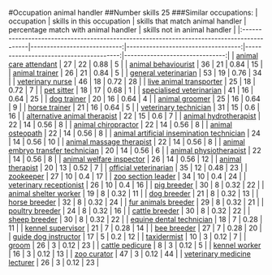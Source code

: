 #Occupation animal handler
##Number skills 25
###Similar occupations:
| occupation                                                                                |   skills in this occupation |   skills that match animal handler |   percentage match with animal handler |   skills not in animal handler |
|:------------------------------------------------------------------------------------------|----------------------------:|-----------------------------------:|---------------------------------------:|-------------------------------:|
| [animal care attendant](animal_care_attendant.md)                                         |                          27 |                                 22 |                                   0.88 |                              5 |
| [animal behaviourist](animal_behaviourist.md)                                             |                          36 |                                 21 |                                   0.84 |                             15 |
| [animal trainer](animal_trainer.md)                                                       |                          26 |                                 21 |                                   0.84 |                              5 |
| [general veterinarian](general_veterinarian.md)                                           |                          53 |                                 19 |                                   0.76 |                             34 |
| [veterinary nurse](veterinary_nurse.md)                                                   |                          46 |                                 18 |                                   0.72 |                             28 |
| [live animal transporter](live_animal_transporter.md)                                     |                          25 |                                 18 |                                   0.72 |                              7 |
| [pet sitter](pet_sitter.md)                                                               |                          18 |                                 17 |                                   0.68 |                              1 |
| [specialised veterinarian](specialised_veterinarian.md)                                   |                          41 |                                 16 |                                   0.64 |                             25 |
| [dog trainer](dog_trainer.md)                                                             |                          20 |                                 16 |                                   0.64 |                              4 |
| [animal groomer](animal_groomer.md)                                                       |                          25 |                                 16 |                                   0.64 |                              9 |
| [horse trainer](horse_trainer.md)                                                         |                          21 |                                 16 |                                   0.64 |                              5 |
| [veterinary technician](veterinary_technician.md)                                         |                          31 |                                 15 |                                   0.6  |                             16 |
| [alternative animal therapist](alternative_animal_therapist.md)                           |                          22 |                                 15 |                                   0.6  |                              7 |
| [animal hydrotherapist](animal_hydrotherapist.md)                                         |                          22 |                                 14 |                                   0.56 |                              8 |
| [animal chiropractor](animal_chiropractor.md)                                             |                          22 |                                 14 |                                   0.56 |                              8 |
| [animal osteopath](animal_osteopath.md)                                                   |                          22 |                                 14 |                                   0.56 |                              8 |
| [animal artificial insemination technician](animal_artificial_insemination_technician.md) |                          24 |                                 14 |                                   0.56 |                             10 |
| [animal massage therapist](animal_massage_therapist.md)                                   |                          22 |                                 14 |                                   0.56 |                              8 |
| [animal embryo transfer technician](animal_embryo_transfer_technician.md)                 |                          20 |                                 14 |                                   0.56 |                              6 |
| [animal physiotherapist](animal_physiotherapist.md)                                       |                          22 |                                 14 |                                   0.56 |                              8 |
| [animal welfare inspector](animal_welfare_inspector.md)                                   |                          26 |                                 14 |                                   0.56 |                             12 |
| [animal therapist](animal_therapist.md)                                                   |                          20 |                                 13 |                                   0.52 |                              7 |
| [official veterinarian](official_veterinarian.md)                                         |                          35 |                                 12 |                                   0.48 |                             23 |
| [zookeeper](zookeeper.md)                                                                 |                          27 |                                 10 |                                   0.4  |                             17 |
| [zoo section leader](zoo_section_leader.md)                                               |                          34 |                                 10 |                                   0.4  |                             24 |
| [veterinary receptionist](veterinary_receptionist.md)                                     |                          26 |                                 10 |                                   0.4  |                             16 |
| [pig breeder](pig_breeder.md)                                                             |                          30 |                                  8 |                                   0.32 |                             22 |
| [animal shelter worker](animal_shelter_worker.md)                                         |                          19 |                                  8 |                                   0.32 |                             11 |
| [dog breeder](dog_breeder.md)                                                             |                          21 |                                  8 |                                   0.32 |                             13 |
| [horse breeder](horse_breeder.md)                                                         |                          32 |                                  8 |                                   0.32 |                             24 |
| [fur animals breeder](fur_animals_breeder.md)                                             |                          29 |                                  8 |                                   0.32 |                             21 |
| [poultry breeder](poultry_breeder.md)                                                     |                          24 |                                  8 |                                   0.32 |                             16 |
| [cattle breeder](cattle_breeder.md)                                                       |                          30 |                                  8 |                                   0.32 |                             22 |
| [sheep breeder](sheep_breeder.md)                                                         |                          30 |                                  8 |                                   0.32 |                             22 |
| [equine dental technician](equine_dental_technician.md)                                   |                          18 |                                  7 |                                   0.28 |                             11 |
| [kennel supervisor](kennel_supervisor.md)                                                 |                          21 |                                  7 |                                   0.28 |                             14 |
| [bee breeder](bee_breeder.md)                                                             |                          27 |                                  7 |                                   0.28 |                             20 |
| [guide dog instructor](guide_dog_instructor.md)                                           |                          17 |                                  5 |                                   0.2  |                             12 |
| [taxidermist](taxidermist.md)                                                             |                          10 |                                  3 |                                   0.12 |                              7 |
| [groom](groom.md)                                                                         |                          26 |                                  3 |                                   0.12 |                             23 |
| [cattle pedicure](cattle_pedicure.md)                                                     |                           8 |                                  3 |                                   0.12 |                              5 |
| [kennel worker](kennel_worker.md)                                                         |                          16 |                                  3 |                                   0.12 |                             13 |
| [zoo curator](zoo_curator.md)                                                             |                          47 |                                  3 |                                   0.12 |                             44 |
| [veterinary medicine lecturer](veterinary_medicine_lecturer.md)                           |                          26 |                                  3 |                                   0.12 |                             23 |
